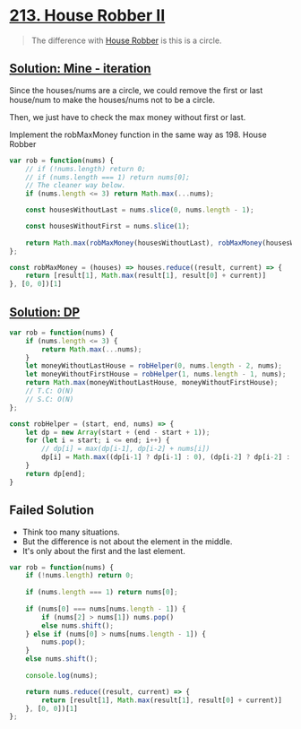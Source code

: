 # [213. House Robber II](https://leetcode.com/problems/house-robber-ii/)

> The difference with [House Robber](house-robber.md) is this is a circle.

## [Solution: Mine - iteration](https://leetcode.com/problems/house-robber-ii/discuss/2627498/Simple-and-Easy-Javascript-Solution-with-10-lines)

Since the houses/nums are a circle, we could remove the first or last house/num to make the houses/nums not to be a circle.

Then, we just have to check the max money without first or last.

Implement the robMaxMoney function in the same way as 198. House Robber

```js
var rob = function(nums) {
    // if (!nums.length) return 0;
    // if (nums.length === 1) return nums[0];
    // The cleaner way below.
    if (nums.length <= 3) return Math.max(...nums);

    const housesWithoutLast = nums.slice(0, nums.length - 1);

    const housesWithoutFirst = nums.slice(1);
    
    return Math.max(robMaxMoney(housesWithoutLast), robMaxMoney(housesWithoutFirst))
};

const robMaxMoney = (houses) => houses.reduce((result, current) => {
    return [result[1], Math.max(result[1], result[0] + current)]
}, [0, 0])[1]
```

## [Solution: DP](https://leetcode.com/problems/house-robber-ii/discuss/1206593/Easy-DP-JS-Solution)
```js
var rob = function(nums) {
    if (nums.length <= 3) {
        return Math.max(...nums);
    }
    let moneyWithoutLastHouse = robHelper(0, nums.length - 2, nums);
    let moneyWithoutFirstHouse = robHelper(1, nums.length - 1, nums);
    return Math.max(moneyWithoutLastHouse, moneyWithoutFirstHouse);
    // T.C: O(N)
    // S.C: O(N)
};

const robHelper = (start, end, nums) => {
    let dp = new Array(start + (end - start + 1));
    for (let i = start; i <= end; i++) {
        // dp[i] = max(dp[i-1], dp[i-2] + nums[i]) 
        dp[i] = Math.max((dp[i-1] ? dp[i-1] : 0), (dp[i-2] ? dp[i-2] : 0) + nums[i]);
    }
    return dp[end];
}
```

## Failed Solution

- Think too many situations.
- But the difference is not about the element in the middle.
- It's only about the first and the last element.

```js
var rob = function(nums) {    
    if (!nums.length) return 0;
    
    if (nums.length === 1) return nums[0];
    
    if (nums[0] === nums[nums.length - 1]) {
        if (nums[2] > nums[1]) nums.pop()
        else nums.shift();
    } else if (nums[0] > nums[nums.length - 1]) {
        nums.pop();
    }
    else nums.shift();
    
    console.log(nums);

    return nums.reduce((result, current) => {
        return [result[1], Math.max(result[1], result[0] + current)]
    }, [0, 0])[1]
};
```
